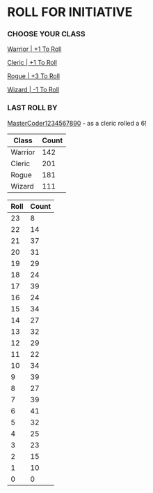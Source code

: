 # ROLL FOR INITIATIVE
### CHOOSE YOUR CLASS

[Warrior | +1 To Roll](https://github.com/benjaminsampica/benjaminsampica/issues/new?title=roll%7Cwarrior&body=Just+click+%27Submit+new+issue%27.)

[Cleric | +1 To Roll](https://github.com/benjaminsampica/benjaminsampica/issues/new?title=roll%7Ccleric&body=Just+click+%27Submit+new+issue%27.)

[Rogue | +3 To Roll](https://github.com/benjaminsampica/benjaminsampica/issues/new?title=roll%7Crogue&body=Just+click+%27Submit+new+issue%27.)

[Wizard | -1 To Roll](https://github.com/benjaminsampica/benjaminsampica/issues/new?title=roll%7Cwizard&body=Just+click+%27Submit+new+issue%27.)
### LAST ROLL BY
[MasterCoder1234567890](https://www.github.com/MasterCoder1234567890) - as a cleric rolled a 6!

|Class|Count|
|-|-|
|Warrior|142|
|Cleric|201|
|Rogue|181|
|Wizard|111|

|Roll|Count|
|-|-|
|23|8
|22|14
|21|37
|20|31
|19|29
|18|24
|17|39
|16|24
|15|34
|14|27
|13|32
|12|29
|11|22
|10|34
|9|39
|8|27
|7|39
|6|41
|5|32
|4|25
|3|23
|2|15
|1|10
|0|0
